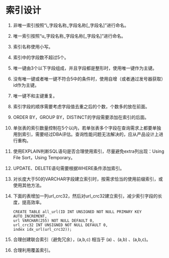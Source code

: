 # 索引设计

1. 非唯一索引按照“i_字段名称_字段名称[_字段名]”进行命名。 
2. 唯一索引按照“u_字段名称_字段名称[_字段名]”进行命名。 
3. 索引名称使用小写。 
4. 索引中的字段数不超过5个。 
5. 唯一键由3个以下字段组成，并且字段都是整形时，使用唯一键作为主键。 
6. 没有唯一键或者唯一键不符合5中的条件时，使用自增（或者通过发号器获取）id作为主键。 
7. 唯一键不和主键重复。 
8. 索引字段的顺序需要考虑字段值去重之后的个数，个数多的放在前面。 
9. ORDER BY，GROUP BY，DISTINCT的字段需要添加在索引的后面。 
10. 单张表的索引数量控制在5个以内，若单张表多个字段在查询需求上都要单独用到索引，需要经过DBA评估。查询性能问题无法解决的，应从产品设计上进行重构。
11. 使用EXPLAIN判断SQL语句是否合理使用索引，尽量避免extra列出现：Using File Sort，Using Temporary。
12. UPDATE、DELETE语句需要根据WHERE条件添加索引。 
13. 对长度大于50的VARCHAR字段建立索引时，按需求恰当的使用前缀索引，或使用其他方法。
14. 下面的表增加一列url_crc32，然后对url_crc32建立索引，减少索引字段的长度，提高效率。 

    ```
    CREATE TABLE all_url(ID INT UNSIGNED NOT NULL PRIMARY KEY AUTO_INCREMENT,
    url VARCHAR(255) NOT NULL DEFAULT 0,      
    url_crc32 INT UNSIGNED NOT NULL DEFAULT 0,
    index idx_url(url_crc32));
    ```
    
15. 合理创建联合索引（避免冗余），(a,b,c) 相当于 (a) 、(a,b) 、(a,b,c)。 
16. 合理利用覆盖索引。


